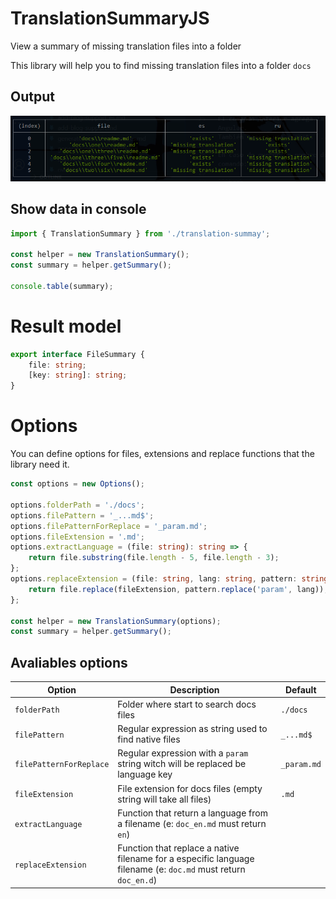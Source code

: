 # TranslationSummaryJS

View a summary of missing translation files into a folder


This library will help you to find missing translation files into a folder `docs`

## Output

<p> <img src="./assets/capture.png" alt="capture" /> </p>


## Show data in console

```typescript
import { TranslationSummary } from './translation-summay';

const helper = new TranslationSummary();
const summary = helper.getSummary();

console.table(summary);
```

# Result model

```typescript
export interface FileSummary {
    file: string;
    [key: string]: string;
}
```

# Options

You can define options for files, extensions and replace functions that the library need it.

```typescript
const options = new Options();

options.folderPath = './docs';
options.filePattern = '_...md$';
options.filePatternForReplace = '_param.md';
options.fileExtension = '.md';
options.extractLanguage = (file: string): string => {
    return file.substring(file.length - 5, file.length - 3);
};
options.replaceExtension = (file: string, lang: string, pattern: string, fileExtension: string): string => {
    return file.replace(fileExtension, pattern.replace('param', lang));
};

const helper = new TranslationSummary(options);
const summary = helper.getSummary();
```


## Avaliables options

| Option         | Description                                                                                                                 | Default     |
| -------------- | --------------------------------------------------------------------------------------------------------------------------- | ----------- |
| `folderPath`         | Folder where start to search docs files                                                                               | `./docs`    |
| `filePattern`         | Regular expression as string used to find native files                                                               | `_...md$`   |
| `filePatternForReplace` | Regular expression with a `param` string witch will be replaced be language key                                    | `_param.md` |
| `fileExtension`    | File extension for docs files (empty string will take all files)                                                        | `.md`       |
| `extractLanguage`        | Function that return a language from a filename (e: `doc_en.md` must return `en`)                                 |             |
| `replaceExtension`        | Function that replace a native filename for a especific language filename (e: `doc.md` must return `doc_en.d`)   |             |
